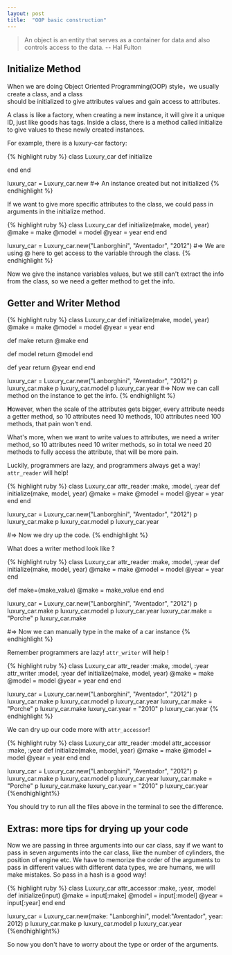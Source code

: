 ```yaml
---
layout: post
title:  "OOP basic construction"
---
```


> An object is an entity that serves as a container for data and also controls access to the data. -- Hal Fulton

## Initialize Method #

When we are doing Object Oriented Programming(OOP) style，we usually create a class, and a class  
should be initialized to give attributes values and gain access to attributes.

A class is like a factory, when creating a new instance, it will give it a unique ID, just like goods has tags. Inside a class, there is a method called initialize to give values to these newly created instances.

For example, there is a luxury-car factory:

{% highlight ruby %}
class Luxury_car
  def initialize

  end
end

luxury_car = Luxury_car.new
#=> An instance created but not initialized
{% endhighlight %}

If we want to give more specific attributes to the class, we could pass in arguments in the initialize method.

{% highlight ruby %}
class Luxury_car
  def initialize(make, model, year)
    @make = make
    @model = model
    @year = year
  end
end

luxury_car = Luxury_car.new("Lanborghini", "Aventador", "2012")
#=> We are using @ here to get access to the variable through the class.
{% endhighlight %}

Now we give the instance variables values, but we still can't extract the info from the class, so we need a getter method to get the info.

## Getter and Writer Method #

{% highlight ruby %}
class Luxury_car
  def initialize(make, model, year)
    @make = make
    @model = model
    @year = year
  end

  def make
   return @make
  end

  def model
   return @model
  end

  def year
   return @year
  end
end

luxury_car = Luxury_car.new("Lanborghini", "Aventador", "2012")
p luxury_car.make
p luxury_car.model
p luxury_car.year
#=> Now we can call method on the instance to get the info.
{% endhighlight %}

**H**owever, when the scale of the attributes gets bigger, every attribute needs a getter method, so 10 attributes need 10 methods, 100 attributes need 100 methods, that pain won't end.  

What's more, when we want to write values to attributes, we need a writer method, so 10 attributes need 10 writer methods, so in total we need 20 methods to fully access the attribute, that will be more pain.

Luckily, programmers are lazy, and programmers always get a way! `attr_reader` will help!

{% highlight ruby %}
class Luxury_car
  attr_reader :make, :model, :year
  def initialize(make, model, year)
    @make = make
    @model = model
    @year = year
  end
end

luxury_car = Luxury_car.new("Lanborghini", "Aventador", "2012")
p luxury_car.make
p luxury_car.model
p luxury_car.year

#=> Now we dry up the code.
{% endhighlight %}

What does a writer method look like ?

{% highlight ruby %}
class Luxury_car
  attr_reader :make, :model, :year
  def initialize(make, model, year)
    @make = make
    @model = model
    @year = year
  end

  def make=(make_value)
   @make = make_value
  end
end

luxury_car = Luxury_car.new("Lanborghini", "Aventador", "2012")
p luxury_car.make
p luxury_car.model
p luxury_car.year
luxury_car.make = "Porche"
p luxury_car.make

#=> Now we can manually type in the make of a car instance
{% endhighlight %}

Remember programmers are lazy! `attr_writer` will help !


{% highlight ruby %}
class Luxury_car
  attr_reader :make, :model, :year
  attr_writer :model, :year
  def initialize(make, model, year)
    @make = make
    @model = model
    @year = year
  end
end

luxury_car = Luxury_car.new("Lanborghini", "Aventador", "2012")
p luxury_car.make
p luxury_car.model
p luxury_car.year
luxury_car.make = "Porche"
p luxury_car.make
luxury_car.year = "2010"
p luxury_car.year
{% endhighlight %}

We can dry up our code more with `attr_accessor`!

{% highlight ruby %}
class Luxury_car
  attr_reader :model
  attr_accessor :make, :year
  def initialize(make, model, year)
    @make = make
    @model = model
    @year = year
  end
end

luxury_car = Luxury_car.new("Lanborghini", "Aventador", "2012")
p luxury_car.make
p luxury_car.model
p luxury_car.year
luxury_car.make = "Porche"
p luxury_car.make
luxury_car.year = "2010"
p luxury_car.year
{%endhighlight%}

You should try to run all the files above in the terminal to see the difference.

## Extras: more tips for drying up your code #
Now we are passing in three arguments into our car class, say if we want to pass in seven arguments into the car class, like the number of cylinders, the position of engine etc. We have to memorize the order of the arguments to pass in different values with different data types, we are humans, we will make mistakes. So pass in a hash is a good way!

{% highlight ruby %}
class Luxury_car
  attr_accessor :make, :year, :model
  def initialize(input)
    @make = input[:make]
    @model = input[:model]
    @year = input[:year]
  end
end

luxury_car = Luxury_car.new(make: "Lanborghini", model:"Aventador", year: 2012)
p luxury_car.make
p luxury_car.model
p luxury_car.year
{%endhighlight%}

So now you don't have to worry about the type or order of the arguments.
